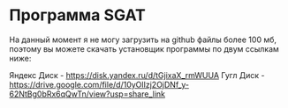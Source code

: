 # Программа SGAT
На данный момент я не могу загрузить на github файлы более 100 мб, поэтому вы можете скачать установщик программы по двум ссылкам ниже:

Яндекс Диск - https://disk.yandex.ru/d/tGjixaX_rmWUUA
Гугл Диск - https://drive.google.com/file/d/10yOlIzj2OjDNf_y-62NtBg0bRx6qQwTn/view?usp=share_link
